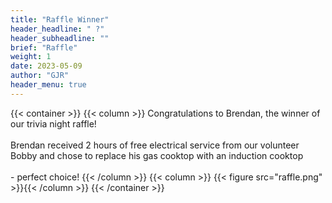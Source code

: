 ```yaml
---
title: "Raffle Winner"
header_headline: " ?"
header_subheadline: ""
brief: "Raffle"
weight: 1 
date: 2023-05-09
author: "GJR"
header_menu: true
---  
```

 
 
 {{< container >}}
{{< column >}}
 Congratulations to Brendan, the winner of our trivia night raffle! <br><br>
 Brendan received 2 hours of free electrical service from our volunteer Bobby and chose to replace his gas cooktop with an induction cooktop <br><br>- perfect choice!
{{< /column >}}
{{< column >}}
   {{< figure src="raffle.png"   >}}{{< /column >}}
{{< /container >}}
 
